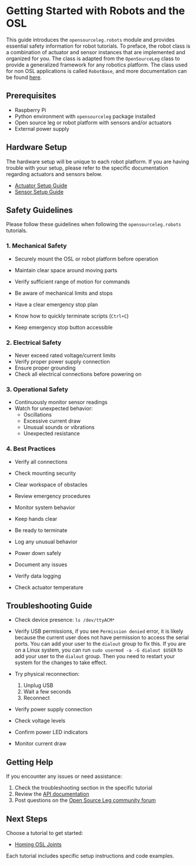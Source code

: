 # Getting Started with Robots and the OSL

This guide introduces the `opensourceleg.robots` module and provides essential safety information for robot tutorials. To preface, the robot class is a combination of actuator and sensor instances that are implemented and organized for you. The class is adapted from the `OpenSourceLeg` class to provide a generalized framework for any robotics platform. The class used for non OSL applications is called `RobotBase`, and more documentation can be found [here](https://github.com/neurobionics/opensourceleg/blob/main/opensourceleg/robots/base.py).

## Prerequisites

- Raspberry Pi
- Python environment with `opensourceleg` package installed
- Open source leg or robot platform with sensors and/or actuators
- External power supply

## Hardware Setup
The hardware setup will be unique to each robot platform. If you are having trouble with your setup, please refer to the specific documentation regarding actuators and sensors below.

- [Actuator Setup Guide](https://github.com/neurobionics/opensourceleg/blob/main/tutorials/actuators/getting_started.md)
- [Sensor Setup Guide](https://github.com/neurobionics/opensourceleg/blob/main/tutorials/sensors/getting_started.md)

## Safety Guidelines

Please follow these guidelines when following the `opensourceleg.robots` tutorials.

### 1. Mechanical Safety

- Securely mount the OSL or robot platform before operation
- Maintain clear space around moving parts
- Verify sufficient range of motion for commands
- Be aware of mechanical limits and stops

- Have a clear emergency stop plan
- Know how to quickly terminate scripts (`Ctrl+C`)
- Keep emergency stop button accessible

### 2. Electrical Safety

- Never exceed rated voltage/current limits
- Verify proper power supply connection
- Ensure proper grounding
- Check all electrical connections before powering on

### 3. Operational Safety

- Continuously monitor sensor readings
- Watch for unexpected behavior:
    - Oscillations
    - Excessive current draw
    - Unusual sounds or vibrations
    - Unexpected resistance

### 4. Best Practices

- Verify all connections
- Check mounting security
- Clear workspace of obstacles
- Review emergency procedures

- Monitor system behavior
- Keep hands clear
- Be ready to terminate
- Log any unusual behavior

- Power down safely
- Document any issues
- Verify data logging
- Check actuator temperature

## Troubleshooting Guide

- Check device presence: `ls /dev/ttyACM*`
- Verify USB permissions, if you see `Permission denied` error, it is likely because the current user does not have permission to access the serial ports. You can add your user to the `dialout` group to fix this. If you are on a Linux system, you can run `sudo usermod -a -G dialout $USER` to add your user to the `dialout` group. Then you need to restart your system for the changes to take effect.

- Try physical reconnection:

    1.  Unplug USB
    2.  Wait a few seconds
    3.  Reconnect

- Verify power supply connection
- Check voltage levels
- Confirm power LED indicators
- Monitor current draw

## Getting Help

If you encounter any issues or need assistance:

1. Check the troubleshooting section in the specific tutorial
2. Review the [API documentation](../../api/robots/robots.md)
3. Post questions on the [Open Source Leg community forum](https://opensourceleg.org/community)

## Next Steps

Choose a tutorial to get started:

- [Homing OSL Joints](homing_joints.md)

Each tutorial includes specific setup instructions and code examples.

